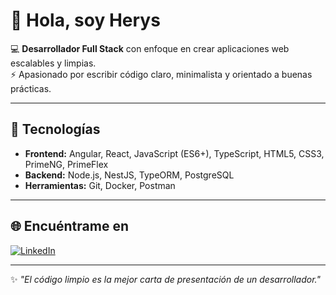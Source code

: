 # 👋 Hola, soy Herys

💻 **Desarrollador Full Stack** con enfoque en crear aplicaciones web escalables y limpias.  
⚡ Apasionado por escribir código claro, minimalista y orientado a buenas prácticas.

---

## 🚀 Tecnologías
- **Frontend:** Angular, React, JavaScript (ES6+), TypeScript, HTML5, CSS3, PrimeNG, PrimeFlex  
- **Backend:** Node.js, NestJS, TypeORM, PostgreSQL  
- **Herramientas:** Git, Docker, Postman  

---

## 🌐 Encuéntrame en
[![LinkedIn](https://img.shields.io/badge/LinkedIn-0e76a8?style=for-the-badge&logo=linkedin&logoColor=white)](www.linkedin.com/in/herys-lopez-337b081bb)  

---
✨ _"El código limpio es la mejor carta de presentación de un desarrollador."_  
